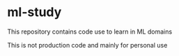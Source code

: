# ml-study

This repository contains code use to learn in ML domains

This is not production code and mainly for personal use
